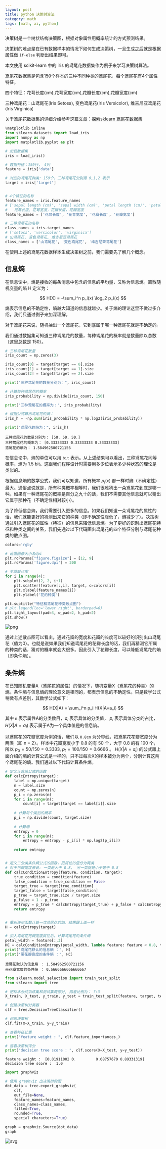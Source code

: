 ```yaml
---
layout: post
title: python 决策树算法
category: math
tags: [math, ai, python]
---
```


决策树是一个树状结构决策图，根据对象属性用概率统计的方式预测结果。

决策树的难点是在已有数据样本的情况下如何生成决策树，一旦生成之后就是根据属性做 `if-else` 判断出结果即可。

本文使用 scikit-learn 中的 iris 的鸢尾花数据集作为例子来学习决策树算法。

鸢尾花数据集是包含150个样本的三种不同种类的鸢尾花，每个鸢尾花有4个属性特征。

四个特征：花萼长度(cm),花萼宽度(cm),花瓣长度(cm),花瓣宽度(cm)

三种鸢尾花：山鸢尾花(Iris Setosa), 变色鸢尾花(Iris Versicolor), 维吉尼亚鸢尾花(Iris Virginica)

关于鸢尾花数据集的详细介绍参考这篇文章：[探索sklearn 鸢尾花数据集](http://www.cnblogs.com/meelo/p/4272036.html)



```python
%matplotlib inline
from sklearn.datasets import load_iris
import numpy as np
import matplotlib.pyplot as plt

# 加载数据集
iris = load_iris()

# 数据特征：150行， 4列
feature = iris['data']

# 对应的鸢尾花种类: 150个，三种鸢尾花分别用 0,1,2 表示
target = iris['target']


# 4个特征的名称
feature_names = iris.feature_names
# ['sepal length (cm)', 'sepal width (cm)', 'petal length (cm)', 'petal width (cm)']
#   花萼长度，花萼宽度，花瓣长度，花瓣宽度
feature_names = ['花萼长度', '花萼宽度', '花瓣长度', '花瓣宽度']

# 三种鸢尾花的名称
class_names = iris.target_names
# ['setosa', 'versicolor', 'virginica']
# 山鸢尾花, 变色鸢尾花, 维吉尼亚鸢尾花
class_names = ['山鸢尾花', '变色鸢尾花', '维吉尼亚鸢尾花']
```

在使用上述的鸢尾花数据样本生成决策树之前，我们需要先了解几个概念。

## 信息熵

在信息论中，熵是接收的每条消息中包含的信息的平均量，又称为信息熵。离散随机变量的熵 H 定义为：

$$
H(X) = -\sum_i^n p_i(x) \log_2 p_i(x)
$$

熵表示信息的不确定性，熵越大知道的信息就越少。关于熵的理论这里不做过多介绍，我们只通过例子来加深理解。

对于鸢尾花来说，随机抽出一个鸢尾花，它到底属于哪一种鸢尾花就是不确定的。

我们通过数据集可知道三种鸢尾花的数量，每种鸢尾花的概率就是数量除以总数（这里总数是 150）。


```python
# 三种鸢尾花数量
iris_count = np.zeros(3)

iris_count[0] = target[target == 0].size
iris_count[1] = target[target == 1].size
iris_count[2] = target[target == 2].size

print("三种鸢尾花的数量分别为：", iris_count)

# 计算每种鸢尾花的概率
iris_probability = np.divide(iris_count, 150)

print("三种莺尾花的概率为：", iris_probability)

# 根据公式算出鸢尾花的熵：
iris_h = -np.sum(iris_probability * np.log2(iris_probability))

print("鸢尾花的熵为：", iris_h)

```

    三种鸢尾花的数量分别为： [50. 50. 50.]
    三种莺尾花的概率为： [0.33333333 0.33333333 0.33333333]
    鸢尾花的熵为： 1.584962500721156



在信息论中，熵的单位可以用 `bit` 表示。从上述结果可以看出，三种鸢尾花同等概率，熵为 1.5 bit。这跟我们程序设计时需要用多少位表示多少种状态的理论是类似的。

根据信息熵的数学公式，我们可以知道，所有概率 $p_i(x)$ 都一样时熵（不确定性）最大。通俗点说就是，所有种类概率相等时，我们很难猜出一朵鸢尾花到底是哪一种。如果有一种鸢尾花的概率是百分之九十的话，我们不需要其他信息就可以猜出它属于那种花（不确定性相对较小）。

为了降低信息熵，我们需要引入更多的信息。如果我们知道一朵鸢尾花的属性的话，我们就能更好的猜测出来它的种类（即不确定性降低了，熵减少了）。决策树通过引入鸢尾花的属性（特征）的信息来降低信息熵。为了更好的识别出鸢尾花特征和种类之间的关系，我们先通过以下代码画出鸢尾花的四个特征分别与鸢尾花种类的散点图。


```python
colors='rgby'

# 设置图像大小及dpi
plt.rcParams["figure.figsize"] = [12, 9]
plt.rcParams['figure.dpi'] = 200

# 生成散点图
for i in range(4):
    plt.subplot(2, 2, i+1)
    plt.scatter(feature[:,i], target, c=colors[i])
    plt.xlabel(feature_names[i])
    plt.ylabel('花的种类')

plt.suptitle("特征和鸢尾花种类散点图")
# plt.legend(loc='lower right', borderpad=0)
plt.tight_layout(pad=3, w_pad=2, h_pad=2)
plt.show()
```


![png](/assets/2018-03-03-decision-tree_files/2018-03-03-decision-tree_6_0.png)


通过上述散点图可以看出，通过花瓣的宽度和花瓣的长度可以较好的识别出山鸢尾花（值为0）。也就是说如果我们知道鸢尾花的花瓣长度的话，我们再猜测它所属的种类的话，猜对的概率就会大很多。因此引入了花瓣长度，可以降低鸢尾花的熵（即条件熵）。

## 条件熵
在已知随机变量A（鸢尾花的属性）的情况下，随机变量X（鸢尾花的种类）的熵。条件熵与信息熵的理论意义是相同的，都表示信息的不确定性。只是数学公式稍微有点差别，其数学公式如下：

$$
H(X|A) = \sum_i^n p_i H(X|A=a_i)
$$

其中 `n` 表示属性A的分类数目，$a_i$ 表示具体的分类值， $p_i$ 表示具体分类的占比， $H(X|A=a_i)$ 表示属于A为一个具体值是的信息熵。

以鸢尾花的花瓣宽度为例的话，我们以 `0.8cm` 为分界线，把鸢尾花花瓣宽度分为两类（即 n = 2）。样本中花瓣宽度小于 0.8 的有 50 个，大于 0.8 的有 100 个，所以 $p_0 = 50/150 = 0.3333$, $p_1 = 100 / 150 = 0.6666$ 。 $H(X|A=a_i)$ 的公式跟上面介绍的熵的计算公式是一样的，只不过每次X的样本被分为两个，分别计算这两个鸢尾花的熵。我们通过以下代码计算条件熵。


```python
# 定义计算熵公式的函数
def calcEntropy(target):
    label = np.unique(target)
    n = label.size
    count = np.zeros(n)
    p_i = np.zeros(n)
    for i in range(n):
        count[i] = target[target == label[i]].size
    
    # 计算每个类别的概率
    p_i = np.divide(count, target.size)
    
    # 计算熵
    entropy = 0
    for i in range(n):
        entropy = entropy - p_i[i] * np.log2(p_i[i])
    
    return entropy


# 定义二分类条件熵公式的函数，把属性的值分为两类
# 对于花瓣宽度来说: 一类是大于 0.8， 另一类就是小于等于 0.8
def calcConditionEntropy(feature, condition, target):
    true_condition = condition(feature)
    false_condition = true_condition == False
    target_true = target[true_condition]
    target_false = target[false_condition]
    p_true = target_true.size / target.size
    p_false = 1 - p_true
    entropy = p_true * calcEntropy(target_true) + p_false * calcEntropy(target_false)
    return entropy


# 重新使用函数计算一次鸢尾花的熵，结果跟上面一样
H = calcEntropy(target)

# 加入鸢尾花花瓣宽度属性后，计算鸢尾花的条件熵
petal_width = feature[:,3]
HC = calcConditionEntropy(petal_width, lambda feature: feature < 0.8, target)
print('鸢尾花默认的信息熵 ：', H)
print('带花瓣宽度的条件熵 ：', HC)
```

    鸢尾花默认的信息熵 ： 1.584962500721156
    带花瓣宽度的条件熵 ： 0.6666666666666667



```python
from sklearn.model_selection import train_test_split
from sklearn import tree

# 把样本分成训练集和测试集两部分, 两者比例为： 7:3
X_train, X_test, y_train, y_test = train_test_split(feature, target, test_size=0.3, random_state=42)

# 创建决策树分类器
clf = tree.DecisionTreeClassifier()

# 训练决策树
clf.fit(X=X_train, y=y_train)

# 查看特征比重
print("feature weight : ", clf.feature_importances_)

# 查看决策树评分
print("decision tree score : ", clf.score(X=X_test, y=y_test))

```

    feature weight :  [0.01911002 0.         0.08757679 0.89331319]
    decision tree score :  1.0



```python
import graphviz

# 使用 graphviz 出决策树的图
dot_data = tree.export_graphviz(
    clf,
    out_file=None,
    feature_names=feature_names,
    class_names=class_names,
    filled=True,
    rounded=True,
    special_characters=True)

graph = graphviz.Source(dot_data)
graph
```




![svg](/assets/2018-03-03-decision-tree_files/2018-03-03-decision-tree_10_0.svg)


